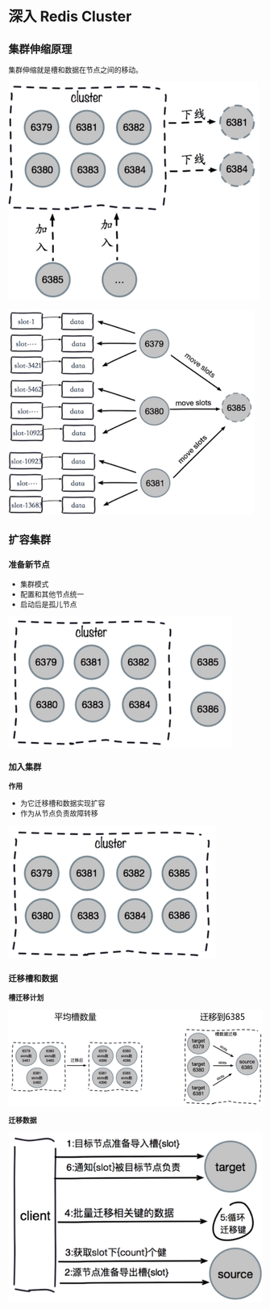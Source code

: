 # 深入 Redis Cluster

## 集群伸缩原理

集群伸缩就是槽和数据在节点之间的移动。

![集群伸缩](assets/10-1.png)

![集群伸缩](assets/10-2.png)

## 扩容集群

### 准备新节点

- 集群模式
- 配置和其他节点统一
- 启动后是孤儿节点

![准备新节点](assets/10-3.png)

### 加入集群

**作用**

- 为它迁移槽和数据实现扩容
- 作为从节点负责故障转移

![加入集群](assets/10-4.png)

### 迁移槽和数据

**槽迁移计划**

![槽迁移计划](assets/10-5.png)

**迁移数据**

![迁移数据](assets/10-6.png)